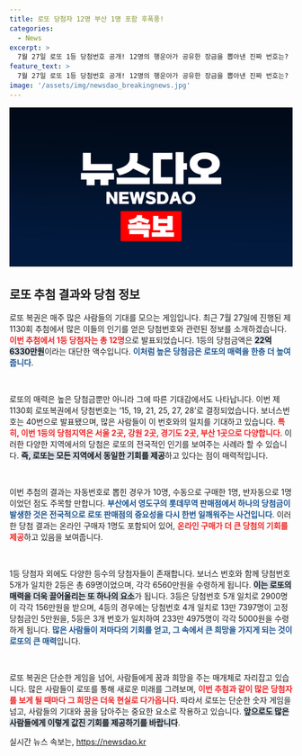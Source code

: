 ```yaml
---
title: 로또 당첨자 12명 부산 1명 포함 후폭풍!
categories:
  - News
excerpt: >
  7월 27일 로또 1등 당첨번호 공개! 12명의 행운아가 공유한 장금을 뽑아낸 진짜 번호는? 기대 이상의 보너스와 당첨자들의 지역까지 상세히! 당신도 이 기회를 놓치지 마세요!
feature_text: >
  7월 27일 로또 1등 당첨번호 공개! 12명의 행운아가 공유한 장금을 뽑아낸 진짜 번호는? 기대 이상의 보너스와 당첨자들의 지역까지 상세히! 당신도 이 기회를 놓치지 마세요!
image: '/assets/img/newsdao_breakingnews.jpg'
---
```


<p><img src="/assets/img/newsdao_breakingnews.jpg" alt="ranknews 속보" /></p>

<h2 data-ke-size="size26">로또 추첨 결과와 당첨 정보</h2>

<p data-ke-size="size16">로또 복권은 매주 많은 사람들의 기대를 모으는 게임입니다. 최근 7월 27일에 진행된 제 1130회 추첨에서 많은 이들의 인기를 얻은 당첨번호와 관련된 정보를 소개하겠습니다. <b><span style="color: #ee2323;">이번 추첨에서 1등 당첨자는 총 12명</span></b>으로 발표되었습니다. 1등의 당첨금액은 <b><span style="background-color: #21538527;">22억 6330만원</span></b>이라는 대단한 액수입니다. <b><span style="color: #1a5490;">이처럼 높은 당첨금은 로또의 매력을 한층 더 높여줍니다</span></b>.</p>

<p data-ke-size="size16">&nbsp;</p>

<p>로또의 매력은 높은 당첨금뿐만 아니라 그에 따른 기대감에서도 나타납니다. 이번 제 1130회 로또복권에서 당첨번호는 ‘15, 19, 21, 25, 27, 28’로 결정되었습니다. 보너스번호는 40번으로 발표됐으며, 많은 사람들이 이 번호와의 일치를 기대하고 있습니다. <b><span style="color: #ee2323;">특히, 이번 1등의 당첨지역은 서울 2곳, 강원 2곳, 경기도 2곳, 부산 1곳으로 다양합니다</span></b>. 이러한 다양한 지역에서의 당첨은 로또의 전국적인 인기를 보여주는 사례라 할 수 있습니다. <b><span style="background-color: #21538527;">즉, 로또는 모든 지역에서 동일한 기회를 제공</span></b>하고 있다는 점이 매력적입니다.</p>

<p data-ke-size="size16">&nbsp;</p>

<p>이번 추첨의 결과는 자동번호로 뽑힌 경우가 10명, 수동으로 구매한 1명, 반자동으로 1명이었던 점도 주목할 만합니다. <b><span style="color: #1a5490;">부산에서 영도구의 롯데무역 판매점에서 하나의 당첨금이 발생한 것은 전국적으로 로또 판매점의 중요성을 다시 한번 일깨워주는 사건입니다</span></b>. 이러한 당첨 결과는 온라인 구매자 1명도 포함되어 있어, <b><span style="color: #ee2323;">온라인 구매가 더 큰 당첨의 기회를 제공</span></b>하고 있음을 보여줍니다.</p>

<p data-ke-size="size16">&nbsp;</p>

<p>1등 당첨자 외에도 다양한 등수의 당첨자들이 존재합니다. 보너스 번호와 함께 당첨번호 5개가 일치한 2등은 총 69명이었으며, 각각 6560만원을 수령하게 됩니다. <b><span style="background-color: #21538527;">이는 로또의 매력을 더욱 끌어올리는 또 하나의 요소</span></b>가 됩니다. 3등은 당첨번호 5개 일치로 2900명이 각각 156만원을 받으며, 4등의 경우에는 당첨번호 4개 일치로 13만 7397명이 고정 당첨금인 5만원을, 5등은 3개 번호가 일치하여 233만 4975명이 각각 5000원을 수령하게 됩니다. <b><span style="color: #1a5490;">많은 사람들이 저마다의 기회를 얻고, 그 속에서 큰 희망을 가지게 되는 것이 로또의 큰 매력</span></b>입니다.</p>

<p data-ke-size="size16">&nbsp;</p>

<p>로또 복권은 단순한 게임을 넘어, 사람들에게 꿈과 희망을 주는 매개체로 자리잡고 있습니다. 많은 사람들이 로또를 통해 새로운 미래를 그려보며, <b><span style="color: #ee2323;">이번 추첨과 같이 많은 당첨자를 보게 될 때마다 그 희망은 더욱 현실로 다가옵니다</span></b>. 따라서 로또는 단순한 숫자 게임을 넘고, 사람들의 기대와 꿈을 담아주는 중요한 요소로 작용하고 있습니다. <b><span style="background-color: #21538527;">앞으로도 많은 사람들에게 이렇게 값진 기회를 제공하기를 바랍니다</span></b>.</p>
실시간 뉴스 속보는, <a href="https://newsdao.kr" rel="dofollow">https://newsdao.kr</a>


